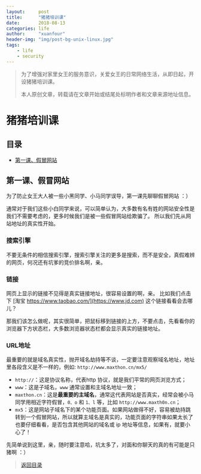 ```yaml
---
layout:     post
title:      "猪猪培训课"
date:       2018-08-13
categories: life
author:     "xuanfour"
header-img: "img/post-bg-unix-linux.jpg"
tags:
    - life
    - security
---
```


> 为了增强对家里女王的服务意识，关爱女王的日常网络生活，从即日起，开设猪猪培训课。
>
> 本人原创文章，转载请在文章开始或结尾处标明作者和文章来源地址信息。

# 猪猪培训课

## 目录

* [第一课、假冒网站](#第一课假冒网站)

## 第一课、假冒网站

为了防止女王大人被一些小黑同学、小马同学误导，第一课先聊聊假冒网站 ：）

通常对于我们这些小白同学来说，可以简单认为，大多数有名有姓的网站安全性是我们不需要考虑的，更多时候我们是被一些假冒网站给欺骗了。
所以我们先从网站地址的真实性开始。

### 搜索引擎

不要无条件的相信搜索引擎，搜索引擎关注的更多是搜索，而不是安全，真假难辨的网页，何况还有坑爹的竞价排名啊，亲。

### 链接

网页上显示的链接不见得是真实链接地址，很容易设置的啊，亲。
比如我们点击下 [淘宝 https://www.taobao.com/](https://www.jd.com) 这个链接看看会去哪儿？

那我们该怎么做呢，其实很简单，把鼠标移到链接的上方，不要点击，先看看你的浏览器下方状态栏，大多数浏览器状态栏都会显示真实的链接地址。

### URL地址

最重要的就是域名真实性，抛开域名劫持等不谈，一定要注意观察域名地址，地址里各段含义是不一样的，例如: `http://www.maxthon.cn/mx5/`

* `http://`：这是协议名称，代表http 协议，就是我们平常的网页浏览方式；
* `www`：这是子域名，`www` 通常设置和主域名地址一致；
* `maxthon.cn`：这是**最重要的主域名**，通常这代表网站是否真实，经常会被小马同学用相近字符假冒，`0、o` 和 `1、l` 等，比如 `http://www.maxth0n.cn`；
* `mx5`：这是网站子域名下的某个功能页面。如果网站做得不好，容易被劫持跳转到一个假冒网站，所以就算主域名是真实的，功能页面的字符串如果太长了也要仔细看看，是否包含其他网站的域名或 ip 地址等信息，如果有，就要小心了！

先简单说到这里，亲，随时要注意哈，坑太多了，对面和你聊天的真的有可能是只猪啊 ：）

> [返回目录](#目录)
